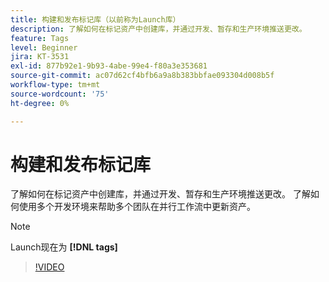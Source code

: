 ```yaml
---
title: 构建和发布标记库（以前称为Launch库）
description: 了解如何在标记资产中创建库，并通过开发、暂存和生产环境推送更改。
feature: Tags
level: Beginner
jira: KT-3531
exl-id: 877b92e1-9b93-4abe-99e4-f80a3e353681
source-git-commit: ac07d62cf4bfb6a9a8b383bbfae093304d008b5f
workflow-type: tm+mt
source-wordcount: '75'
ht-degree: 0%

---
```


# 构建和发布标记库

了解如何在标记资产中创建库，并通过开发、暂存和生产环境推送更改。 了解如何使用多个开发环境来帮助多个团队在并行工作流中更新资产。

>[!NOTE]
>
> Launch现在为 **[!DNL tags]**

>[!VIDEO](https://video.tv.adobe.com/v/28731/?quality=12&learn=on)

